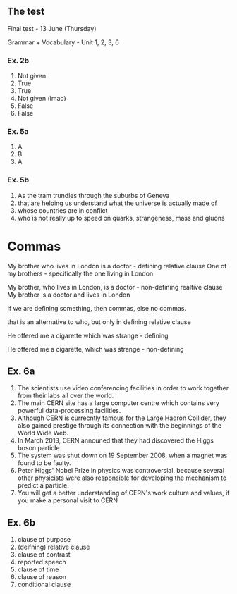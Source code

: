 ## The test

Final test - 13 June (Thursday)

Grammar + Vocabulary - Unit 1, 2, 3, 6

### Ex. 2b

1. Not given
2. True
3. True
4. Not given (lmao)
5. False
6. False

### Ex. 5a

1. A
2. B
3. A

### Ex. 5b

1. As the tram trundles through the suburbs of Geneva
2. that are helping us understand what the universe is actually made of
3. whose countries are in conflict
4. who is not really up to speed on quarks, strangeness, mass and gluons

# Commas

My brother who lives in London is a doctor - defining relative clause
One of my brothers - specifically the one living in London


My brother, who lives in London, is a doctor - non-defining realtive clause
My brother is a doctor and lives in London

If we are defining something, then commas, else no commas.

that is an alternative to who, but only in defining relative clause

He offered me a cigarette which was strange - defining

He offered me a cigarette, which was strange - non-defining

## Ex. 6a

1. The scientists use video conferencing facilities in order to work together from their labs all over the world.
2. The main CERN site has a large computer centre which contains very powerful data-processing facilities.
3. Although CERN is currecntly famous for the Large Hadron Collider, they also gained prestige through its connection with the beginnings of the World Wide Web.
4. In March 2013, CERN announed that they had discovered the Higgs boson particle.
5. The system was shut down on 19 September 2008, when a magnet was found to be faulty.
6. Peter Higgs' Nobel Prize in physics was controversial, because several other physicists were also responsible for developing the mechanism to predict a particle.
7. You will get a better understanding of CERN's work culture and values, if you make a personal visit to CERN

## Ex. 6b
1. clause of purpose
2. (deifning) relative clause 
3. clause of contrast
4. reported speech
5. clause of time
6. clause of reason
7. conditional clause